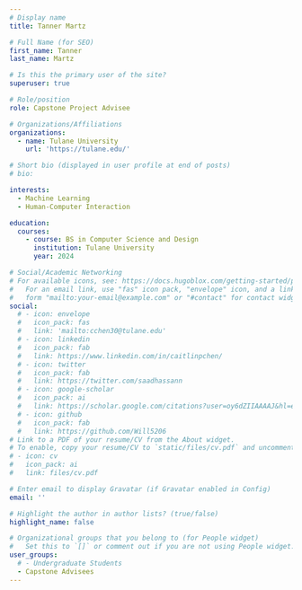 ```yaml
---
# Display name
title: Tanner Martz

# Full Name (for SEO)
first_name: Tanner
last_name: Martz

# Is this the primary user of the site?
superuser: true

# Role/position
role: Capstone Project Advisee

# Organizations/Affiliations
organizations:
  - name: Tulane University
    url: 'https://tulane.edu/'

# Short bio (displayed in user profile at end of posts)
# bio: 

interests:
  - Machine Learning
  - Human-Computer Interaction

education:
  courses:
    - course: BS in Computer Science and Design
      institution: Tulane University
      year: 2024

# Social/Academic Networking
# For available icons, see: https://docs.hugoblox.com/getting-started/page-builder/#icons
#   For an email link, use "fas" icon pack, "envelope" icon, and a link in the
#   form "mailto:your-email@example.com" or "#contact" for contact widget.
social:
  # - icon: envelope
  #   icon_pack: fas
  #   link: 'mailto:cchen30@tulane.edu'
  # - icon: linkedin
  #   icon_pack: fab
  #   link: https://www.linkedin.com/in/caitlinpchen/
  # - icon: twitter
  #   icon_pack: fab
  #   link: https://twitter.com/saadhassann
  # - icon: google-scholar
  #   icon_pack: ai
  #   link: https://scholar.google.com/citations?user=oy6dZIIAAAAJ&hl=en
  # - icon: github
  #   icon_pack: fab
  #   link: https://github.com/Will5206
# Link to a PDF of your resume/CV from the About widget.
# To enable, copy your resume/CV to `static/files/cv.pdf` and uncomment the lines below.
# - icon: cv
#   icon_pack: ai
#   link: files/cv.pdf

# Enter email to display Gravatar (if Gravatar enabled in Config)
email: ''

# Highlight the author in author lists? (true/false)
highlight_name: false

# Organizational groups that you belong to (for People widget)
#   Set this to `[]` or comment out if you are not using People widget.
user_groups:
  # - Undergraduate Students
  - Capstone Advisees
---
```

